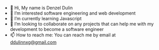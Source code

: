 - 👋 Hi, My name is Denzel Dulin
- 👀 I’m interested software engineering and web development 
- 🌱 I’m currently learning Javascript 
- 💞️ I’m looking to collaborate on any projects that can help me with my development to become a software engineer
- 📫 How to reach me: You can reach me by email at ddulinnxg@gmail.com

<!---
DcodeTheCulture/DcodeTheCulture is a ✨ special ✨ repository because its `README.md` (this file) appears on your GitHub profile.
You can click the Preview link to take a look at your changes.
--->
